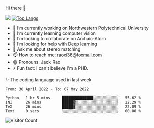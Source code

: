 Hi there 👋

![](https://github-readme-stats.vercel.app/api?username=Raohaocheng)
[![Top Langs](https://github-readme-stats.vercel.app/api/top-langs/?username=Raohaocheng&layout=compact)](https://github.com/anuraghazra/github-readme-stats)

- 🔭 I’m currently working on Northwestern Polytechnical University
- 🌱 I’m currently learning computer vision
- 👯 I’m looking to collaborate on Archaic-Atom
- 🤔 I’m looking for help with Deep learning
- 💬 Ask me about stereo matching
- 📫 How to reach me: raoxi36@foxmail.com
- 😄 Pronouns: Jack Rao
- ⚡ Fun fact: I can't believe I'm a PHD.

✨ The coding language used in last week
<!--START_SECTION:waka-->

```text
From: 30 April 2022 - To: 07 May 2022

Python   1 hr 5 mins     ██████████████░░░░░░░░░░░   55.62 %
INI      26 mins         █████▓░░░░░░░░░░░░░░░░░░░   22.29 %
TeX      26 mins         █████▓░░░░░░░░░░░░░░░░░░░   22.09 %
Text     0 secs          ░░░░░░░░░░░░░░░░░░░░░░░░░   00.00 %
```

<!--END_SECTION:waka-->

![Visitor Count](https://profile-counter.glitch.me/Raohaocheng/count.svg)
